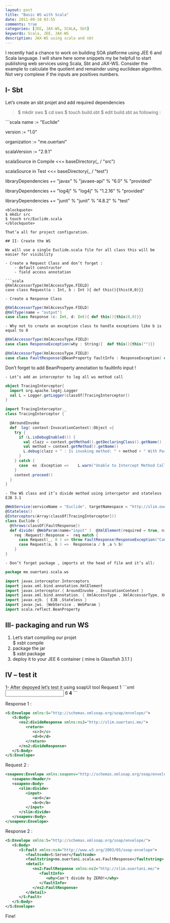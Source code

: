 ```yaml
---
layout: post
title: "Basic WS with Scala"
date: 2011-09-10 03:55
comments: true
categories: [JEE, JAX-WS, SCALA, Sbt]
keywords: Scala, JEE, JAX-WS
description: JAX-WS using scala and sbt
---
```

I recently had a chance to work on building SOA platforme using JEE 6 and Scala language. I will share here some snippets my be helpfull to start publishing web services using Scala, Sbt and JAX-WS.
Consider the example to calculate the quotient and remainder using euclidean algorithm. Not very complexe if the inputs are positives numbers.
<!-- more -->
## I- Sbt

Let’s create an sbt projet and add required dependencies
<blockquote>
$ mkdir sws
$ cd sws
$ touch build.sbt
$ edit build.sbt as following :
</blockquote>
```scala
name := "Euclide"

version := "1.0"

organization := "me.ouertani"

scalaVersion := "2.9.1"

scalaSource in Compile <<= baseDirectory(_ / "src")

scalaSource in Test <<= baseDirectory(_ / "test")

libraryDependencies += "javax" % "javaee-api" % "6.0" % "provided"

libraryDependencies += "log4j" % "log4j" % "1.2.16" % "provided"

libraryDependencies += "junit" % "junit" % "4.8.2" % "test"
```
<blockquote>
$ mkdir src
$ touch src/Euclide.scala
</blockquote>

That’a all for project configuration.

## II- Create the WS

We will use a single Euclide.scala file for all class this will be easier for visibility

- Create a Request Class and don’t forget :
	- default constructor
	- field access annotation

```scala
@XmlAccessorType(XmlAccessType.FIELD)
case class Request(a : Int, b : Int ){ def this(){this(0,0)}}
```
	- Create a Response Class
```scala
@XmlAccessorType(XmlAccessType.FIELD)
@XmlType(name = "output")
case class Response (c: Int, d: Int){ def this(){this(0,0)}}
```
	- Why not to create an exception class to handle exceptions like b is equal to 0
```scala
@XmlAccessorType(XmlAccessType.FIELD)
case class ResponseException(why : String){  def this(){this("")}}

@XmlAccessorType(XmlAccessType.FIELD)
case class FaultResponse(@BeanProperty faultInfo : ResponseException) extends Exception { def this(){this(ResponseException(""))}}
```
Don’t forget to add BeanProperty annotation to faultInfo input !

	- Let’s add an interceptor to log all ws method call

```scala
object TracingInterceptor{
  import org.apache.log4j.Logger
  val L = Logger.getLogger(classOf[TracingInterceptor])
}

import TracingInterceptor._
class TracingInterceptor {

  @AroundInvoke
  def  log( context:InvocationContext):Object ={
    try {
      if (L.isDebugEnabled()) {
        val clazz = context.getMethod().getDeclaringClass().getName()
        val method = context.getMethod().getName()        
        L.debug(clazz + " : Is invoking method: " + method + " With Parameters : " + context.getParameters().mkString("[", ",","]"))
      }
    } catch {
      case  ex :Exception =>    L.warn("Unable to Intercept Method Call", ex)
    }
    context.proceed()
  }
}
```
	- The WS class and it’s divide method using intercpetor and stateless EJB 3.1
```scala
@WebService(serviceName = "Euclide", targetNamespace = "http://slim.ouertani.me/")
@Stateless()
@Interceptors(Array(classOf[TracingInterceptor]))
class Euclide {
  @throws(classOf[FaultResponse])
  def divide( @WebParam(name="input" )  @XmlElement(required = true, nillable = false)
    req :Request):Response =  req match {
      case Request(_, 0 ) => throw FaultResponse(ResponseException("Can't divide by ZERO!"))
      case Request(a, b ) =>  Response(a / b ,a % b)
    }
}
```
	- Don’t forget package , imports at the head of file and it’s all:

```scala
package me.ouertani.scala.ws

import javax.interceptor.Interceptors
import javax.xml.bind.annotation.XmlElement
import javax.interceptor.{ AroundInvoke , InvocationContext }
import javax.xml.bind.annotation. { XmlAccessType , XmlAccessorType, XmlElement, XmlType}
import javax.ejb. { EJB ,Stateless }
import javax.jws. {WebService , WebParam }
import scala.reflect.BeanProperty
```
<h2>III- packaging and run WS</h2>
<ol>
	<li>Let’s start compiling our projet</li>
$ xsbt compile
	<li>package the jar</li>
$ xsbt package
	<li>deploy it to your JEE 6 container ( mine is Glassfish 3.1.1 )</li>
</ol>
<h2>IV – test it</h2>
1- After depoyed let’s test it using soapUI tool
Request 1
```xml
<soapenv:Envelope xmlns:soapenv="http://schemas.xmlsoap.org/soap/envelope/" xmlns:slim="http://slim.ouertani.me/">
   <soapenv:Header/>
   <soapenv:Body>
      <slim:divide>
         <input>
            <a>6</a>
            <b>4</b>
         </input>
      </slim:divide>
   </soapenv:Body>
</soapenv:Envelope>
```

Response 1 :
```xml
<S:Envelope xmlns:S="http://schemas.xmlsoap.org/soap/envelope/">
   <S:Body>
      <ns2:divideResponse xmlns:ns2="http://slim.ouertani.me/">
         <return>
            <c>3</c>
            <d>0</d>
         </return>
      </ns2:divideResponse>
   </S:Body>
</S:Envelope>
```
Request 2 :
```xml
<soapenv:Envelope xmlns:soapenv="http://schemas.xmlsoap.org/soap/envelope/" xmlns:slim="http://slim.ouertani.me/">
   <soapenv:Header/>
   <soapenv:Body>
      <slim:divide>
         <input>
            <a>6</a>
            <b>0</b>
         </input>
      </slim:divide>
   </soapenv:Body>
</soapenv:Envelope>
```
Response 2 :
```xml
<S:Envelope xmlns:S="http://schemas.xmlsoap.org/soap/envelope/">
   <S:Body>
      <S:Fault xmlns:ns4="http://www.w3.org/2003/05/soap-envelope">
         <faultcode>S:Server</faultcode>
         <faultstring>me.ouertani.scala.ws.FaultResponse</faultstring>
         <detail>
            <ns2:FaultResponse xmlns:ns2="http://slim.ouertani.me/">
               <faultInfo>
                  <why>Can't divide by ZERO!</why>
               </faultInfo>
            </ns2:FaultResponse>
         </detail>
      </S:Fault>
   </S:Body>
</S:Envelope>
```
Fine!
